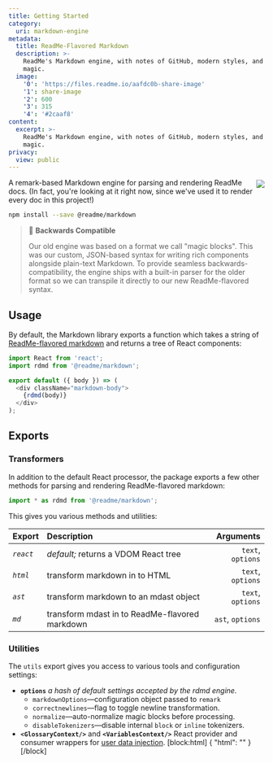 ```yaml
---
title: Getting Started
category:
  uri: markdown-engine
metadata:
  title: ReadMe-Flavored Markdown
  description: >-
    ReadMe's Markdown engine, with notes of GitHub, modern styles, and a hint of
    magic.
  image:
    '0': 'https://files.readme.io/aafdc0b-share-image'
    '1': share-image
    '2': 600
    '3': 315
    '4': '#2caaf8'
content:
  excerpt: >-
    ReadMe's Markdown engine, with notes of GitHub, modern styles, and a hint of
    magic.
privacy:
  view: public
---
```

[<img src=https://github.com/readmeio/markdown/workflows/CI/badge.svg align=right style="margin-top: 3px; margin-bottom: 3px;" />](https://www.npmjs.com/package/@readme/markdown) A remark-based Markdown engine for parsing and rendering ReadMe docs. (In fact, you're looking at it right now, since we've used it to render every doc in this project!)

```bash
npm install --save @readme/markdown
```

> 🧙‍ **Backwards Compatible**
>
> Our old engine was based on a format we call "magic blocks". This was our custom, JSON-based syntax for writing rich components alongside plain-text Markdown. To provide seamless backwards-compatibility, the engine ships with a built-in parser for the older format so we can transpile it directly to our new ReadMe-flavored syntax.

## Usage

By default, the Markdown library exports a function which takes a string of [ReadMe-flavored markdown](#readme-flavored-syntax) and returns a tree of React components:

```javascript Component
import React from 'react';
import rdmd from '@readme/markdown';

export default ({ body }) => (
  <div className="markdown-body">
    {rdmd(body)}
  </div>
);
```

## Exports

### Transformers

In addition to the default React processor, the package exports a few other methods for parsing and rendering ReadMe-flavored markdown:

```javascript
import * as rdmd from '@readme/markdown';
```

This gives you various methods and utilities:

| Export        | Description                                    | Arguments        |
|:------------- |:---------------------------------------------- | ----------------:|
| *`react`*     |_default;_ returns a VDOM React tree            | `text`, `options`|
| *`html`*      | transform markdown in to HTML                  | `text`, `options`|
| *`ast`*       | transform markdown to an mdast object          | `text`, `options`|
| *`md`*        | transform mdast in to ReadMe-flavored markdown | `ast`, `options` |

### Utilities

The `utils` export gives you access to various tools and configuration settings:

- **`options`**
  _a hash of default settings accepted by the rdmd engine._
  - `markdownOptions`—configuration object passed to `remark`
  - `correctnewlines`—flag to toggle newline transformation.
  - `normalize`—auto-normalize magic blocks before processing.
  - `disableTokenizers`—disable internal `block` or `inline` tokenizers.
- **`<GlossaryContext/>`** and **`<VariablesContext/>`**
  React provider and consumer wrappers for [user data injection](doc:features#section-data-injection).
[block:html]
{
  "html": "<style>\n  .markdown-body .callout.callout_default[theme=🧙] {\n    --background: #fffae7;\n    --border: #e6b8086e;\n    --title: #e0b400;\n  }\n</style>"
}
[/block]
